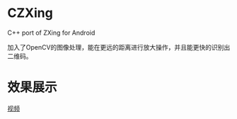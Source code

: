 # CZXing
C++ port of ZXing for Android

加入了OpenCV的图像处理，能在更远的距离进行放大操作，并且能更快的识别出二维码。

# 效果展示
[视频](https://www.bilibili.com/video/av59888116)

